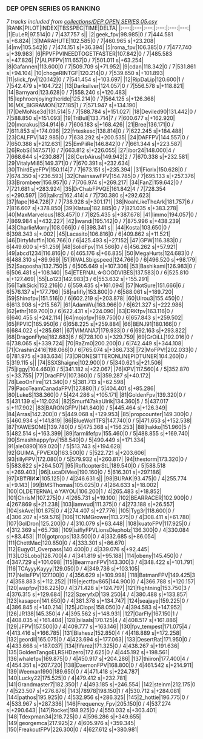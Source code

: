 ### DEP OPEN SERIES 05 RANKING
*7 tracks included from [collections/DEP OPEN SERIES 05.csv](/collections/DEP%20OPEN%20SERIES%2005.csv)*
|RANK|PILOT|INDEX|TBSSPEC|TIME|DELTA|
|:---:|:---|:---:|:---:|:---:|---:|
|1|EuLeR|97.514|0 / 7|437.757 s||
|2|geek_fpv|98.985|0 / 7|444.581 s|+6.824|
|3|MARAHUTE|102.585|0 / 7|460.965 s|+23.208|
|4|mv|105.542|0 / 7|474.151 s|+36.394|
|5|roma_fpv|106.385|0 / 7|477.740 s|+39.983|
|6|FPVFPVINEEDTOGETFASTER|107.842|0 / 7|485.583 s|+47.826|
|7|ALPIFPV|111.657|0 / 7|501.011 s|+63.254|
|8|Gafannen|113.600|0 / 7|509.709 s|+71.952|
|9|cdan|118.342|0 / 7|531.861 s|+94.104|
|10|chogeRINTGF|120.214|0 / 7|539.650 s|+101.893|
|11|slick_fpv|120.142|0 / 7|541.454 s|+103.697|
|12|RipDaLip|120.600|1 / 7|542.479 s|+104.722|
|13|Darksilver|124.057|0 / 7|556.578 s|+118.821|
|14|Barnyard|123.628|0 / 7|558.240 s|+120.483|
|15|lephroenjoyingtheride|125.214|0 / 7|564.125 s|+126.368|
|16|MX_BIGRAMON|127.185|1 / 7|571.947 s|+134.190|
|17|DeMoNse3d|131.514|5 / 7|588.784 s|+151.027|
|18|Deviled90|131.442|0 / 7|588.850 s|+151.093|
|19|TriBull|133.714|7 / 7|600.677 s|+162.920|
|20|mcrakus|134.914|6 / 7|606.183 s|+168.426|
|21|Bree|136.171|0 / 7|611.853 s|+174.096|
|22|frteskesc|138.814|0 / 7|622.245 s|+184.488|
|23|CALFPV|142.985|0 / 7|638.292 s|+200.535|
|24|DAFFPV|144.557|0 / 7|650.388 s|+212.631|
|25|EmPiiRe|146.842|0 / 7|661.344 s|+223.587|
|26|RobSi|147.571|0 / 7|663.812 s|+226.055|
|27|ibor24|148.000|4 / 7|668.644 s|+230.887|
|28|CerbAirus|149.942|2 / 7|670.338 s|+232.581|
|29|VitalyMi85|149.371|0 / 7|670.391 s|+232.634|
|30|ThirdEyeFPV|150.114|7 / 7|673.151 s|+235.394|
|31|Fiorix|150.628|0 / 7|674.350 s|+236.593|
|32|ChainsawFPV|154.785|0 / 7|695.133 s|+257.376|
|33|Brombeer|156.957|0 / 7|706.974 s|+269.217|
|34|FanZ|159.642|0 / 7|721.681 s|+283.924|
|35|DrChabFPVQE|161.842|4 / 7|728.354 s|+290.597|
|36|talkrz|162.414|4 / 7|730.380 s|+292.623|
|37|fape|164.728|7 / 7|738.928 s|+301.171|
|38|NoahLikeTheArk|181.757|6 / 7|816.607 s|+378.850|
|39|Klatuu|182.885|0 / 7|821.035 s|+383.278|
|40|MaxMarvelous|183.457|0 / 7|825.435 s|+387.678|
|41|limmo|194.057|0 / 7|869.984 s|+432.227|
|42|iwandi|195.142|0 / 7|875.996 s|+438.239|
|43|CharlieMorry|108.066|0 / 6|398.341 s||
|44|Kosta|103.650|0 / 6|398.343 s|+.002|
|45|Lacasito|106.816|0 / 6|409.862 s|+11.521|
|46|DirtyMuffin|106.766|0 / 6|425.493 s|+27.152|
|47|GPW|116.383|0 / 6|449.600 s|+51.259|
|48|SolidFpv|114.566|0 / 6|456.262 s|+57.921|
|49|abcd1234|116.816|0 / 6|465.176 s|+66.835|
|50|MegaHurts|124.683|0 / 6|488.310 s|+89.969|
|51|RIVALSbigspeed|124.766|0 / 6|496.520 s|+98.179|
|52|Saqoosha|132.750|5 / 6|505.649 s|+107.308|
|53|Bashikami|126.983|0 / 6|506.481 s|+108.140|
|54|ETERNAL☆GOODVIBES|137.583|0 / 6|525.810 s|+127.469|
|55|Lo123|142.983|3 / 6|553.632 s|+155.291|
|56|TalkSick|152.216|0 / 6|559.435 s|+161.094|
|57|NotSure|151.666|6 / 6|576.137 s|+177.796|
|58|rafifly|153.800|0 / 6|588.061 s|+189.720|
|59|Shinofpv|151.516|0 / 6|602.219 s|+203.878|
|60|Uirou3|155.450|0 / 6|613.908 s|+215.567|
|61|AdamWu|163.966|0 / 6|621.327 s|+222.986|
|62|ethr|169.700|0 / 6|622.431 s|+224.090|
|63|DRKfpv|163.116|0 / 6|640.455 s|+242.114|
|64|mojofpv|169.750|0 / 6|657.843 s|+259.502|
|65|FPVlC|165.950|6 / 6|658.225 s|+259.884|
|66|BENJ91|180.166|0 / 6|684.022 s|+285.681|
|67|VIMANA7|179.933|0 / 6|692.163 s|+293.822|
|68|DragonFlyte|182.683|6 / 6|728.100 s|+329.759|
|69|GrOiLL|192.016|0 / 6|738.065 s|+339.724|
|70|RaZm0|200.200|0 / 6|742.449 s|+344.108|
|71|Crashin2416|198.066|0 / 6|765.074 s|+366.733|
|72|MoFPV!|202.033|0 / 6|781.975 s|+383.634|
|73|DRONESITTERONLINEPIDTUNER|104.260|0 / 5|319.115 s||
|74|SSXShaigne|102.900|0 / 5|340.621 s|+21.506|
|75|jiggy|104.460|0 / 5|341.182 s|+22.067|
|76|KPV|117.560|4 / 5|352.870 s|+33.755|
|77|DracFPV|107.360|0 / 5|359.287 s|+40.172|
|78|LeoOnFire|121.340|0 / 5|381.713 s|+62.598|
|79|PacoTeamCanadaFPV|127.880|1 / 5|404.401 s|+85.286|
|80|LukeS|138.360|0 / 5|424.286 s|+105.171|
|81|GoldenFpv|139.320|0 / 5|431.139 s|+112.024|
|82|Smurf47akaUlrik|134.360|5 / 5|437.017 s|+117.902|
|83|BARONGFPV|141.840|0 / 5|445.464 s|+126.349|
|84|Arras|142.200|0 / 5|449.068 s|+129.953|
|85|propcounter|149.300|0 / 5|460.934 s|+141.819|
|86|BlueWolfTFS|147.740|0 / 5|471.653 s|+152.538|
|87|YAWESOME|139.780|0 / 5|475.368 s|+156.253|
|88|hakko|151.960|5 / 5|482.514 s|+163.399|
|89|farmlifefpv|155.460|0 / 5|488.855 s|+169.740|
|90|Smashhappyfpv|158.540|0 / 5|490.449 s|+171.334|
|91|ale0890|169.020|1 / 5|513.743 s|+194.628|
|92|GUIMA_FPVEXQ|163.500|0 / 5|522.721 s|+203.606|
|93|tillyFPV|172.080|0 / 5|579.932 s|+260.817|
|94|thestorm|173.320|0 / 5|583.622 s|+264.507|
|95|RoflcopterStL|189.540|0 / 5|588.518 s|+269.403|
|96|LucaDiMeo|190.160|0 / 5|616.301 s|+297.186|
|97|XB₸ЯIИ✘|105.125|0 / 4|246.631 s||
|98|BURAK|93.475|0 / 4|255.774 s|+9.143|
|99|BMSThomas|105.025|0 / 4|264.633 s|+18.002|
|100|OLDETERNAL☆YAYOU|106.200|1 / 4|265.483 s|+18.852|
|101|ChrisM|107.275|0 / 4|265.731 s|+19.100|
|102|BEARRACER|102.900|0 / 4|267.869 s|+21.238|
|103|iamwud|111.375|0 / 4|273.188 s|+26.557|
|104|skAve|101.875|0 / 4|274.407 s|+27.776|
|105|Tyg3r|118.600|0 / 4|306.207 s|+59.576|
|106|TCNMGrower|113.275|0 / 4|308.411 s|+61.780|
|107|GolDron|125.200|0 / 4|310.079 s|+63.448|
|108|kuatoFPV|117.925|0 / 4|312.369 s|+65.738|
|109|isiflyFPVLionsDiepholz|136.300|0 / 4|330.084 s|+83.453|
|110|gotprops|133.500|0 / 4|332.685 s|+86.054|
|111|ChettMac|120.850|0 / 4|333.301 s|+86.670|
|112|Eugy01_Overpass|140.400|0 / 4|339.076 s|+92.445|
|113|LOSLobo|128.700|4 / 4|341.819 s|+95.188|
|114|obeny|145.450|0 / 4|347.729 s|+101.098|
|115|BearmanFPV|143.300|3 / 4|348.422 s|+101.791|
|116|TCAyyyKayyy|129.050|0 / 4|349.736 s|+103.105|
|117|NelisFPV|127.100|0 / 4|356.629 s|+109.998|
|118|BatmanFPV|149.425|3 / 4|358.883 s|+112.252|
|119|ejectfpv865|144.900|0 / 4|366.788 s|+120.157|
|120|wapfpv|136.225|0 / 4|371.428 s|+124.797|
|121|flightning|153.750|3 / 4|376.315 s|+129.684|
|122|SzeryfxD|139.250|4 / 4|380.488 s|+133.857|
|123|kasapon|141.650|0 / 4|381.378 s|+134.747|
|124|seajaye|159.225|0 / 4|386.845 s|+140.214|
|125|JClops|158.050|0 / 4|394.583 s|+147.952|
|126|JR138|145.350|4 / 4|395.562 s|+148.931|
|127|GarFly|167.150|1 / 4|408.035 s|+161.404|
|128|bilaals|170.125|4 / 4|408.517 s|+161.886|
|129|JFPV|157.500|0 / 4|409.777 s|+163.146|
|130|fpv_tempest|171.075|4 / 4|413.416 s|+166.785|
|131|Blahesz|152.850|4 / 4|418.889 s|+172.258|
|132|geordil|165.075|0 / 4|423.694 s|+177.063|
|133|DesertRat|171.950|0 / 4|433.668 s|+187.037|
|134|fifarez|171.325|0 / 4|438.267 s|+191.636|
|135|GoldenTangoELRSHDzero|172.625|0 / 4|445.192 s|+198.561|
|136|whalefpv|169.875|0 / 4|450.917 s|+204.286|
|137|thiiron|177.400|4 / 4|454.351 s|+207.720|
|138|DaemonFPV|168.800|0 / 4|461.542 s|+214.911|
|139|Weeman1990|189.650|0 / 4|471.418 s|+224.787|
|140|Lucky22|175.525|0 / 4|479.412 s|+232.781|
|141|Grandmaster7|182.350|1 / 4|493.185 s|+246.554|
|142|steinm|212.175|0 / 4|523.507 s|+276.876|
|143|78978|198.150|1 / 4|530.712 s|+284.081|
|144|pathos|195.925|0 / 4|532.956 s|+286.325|
|145|2_hottie|196.775|0 / 4|533.967 s|+287.336|
|146|Frequency_Fpv|205.150|0 / 4|537.274 s|+290.643|
|147|Rocket|198.925|0 / 4|550.032 s|+303.401|
|148|Tdexpman34|218.725|0 / 4|596.286 s|+349.655|
|149|georgemca|217.925|2 / 4|605.976 s|+359.345|
|150|FreakoutFPV|226.300|0 / 4|627.612 s|+380.981|
